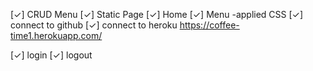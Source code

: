 [✓] CRUD Menu
[✓] Static Page
    [✓] Home
    [✓] Menu
-applied CSS
[✓] connect to github
[✓] connect to heroku
https://coffee-time1.herokuapp.com/

[✓] login 
[✓] logout

